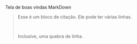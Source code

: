 Tela de boas vindas MarkDown 

<blockquote>
  <p>
    Esse é um bloco de citação.
    Ele pode ter várias linhas.
  </p><br>
  <p>Inclusive, uma quebra de linha.</p>
</blockquote>
